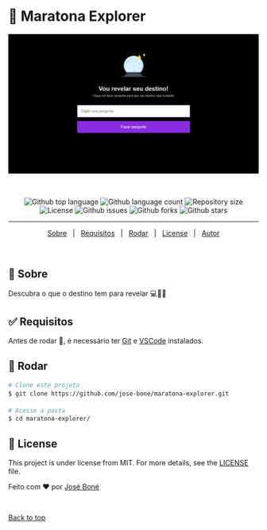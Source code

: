 # :satellite: Maratona Explorer

<div align="center" id="top"> 
  <img src="./image/preview.png" alt="Maratona Explorer" />

&#xa0;

</div>

<p align="center">
  <img alt="Github top language" src="https://img.shields.io/github/languages/top/jose-bone/maratona-explorer?color=8a2be2">

  <img alt="Github language count" src="https://img.shields.io/github/languages/count/jose-bone/maratona-explorer?color=8a2be2">

  <img alt="Repository size" src="https://img.shields.io/github/repo-size/jose-bone/maratona-explorer?color=8a2be2">

  <img alt="License" src="https://img.shields.io/github/license/jose-bone/maratona-explorer?color=8a2be2">

  <img alt="Github issues" src="https://img.shields.io/github/issues/jose-bone/maratona-explorer?color=8a2be2" />

  <img alt="Github forks" src="https://img.shields.io/github/forks/jose-bone/maratona-explorer?color=8a2be2" />

  <img alt="Github stars" src="https://img.shields.io/github/stars/jose-bone/maratona-explorer?color=8a2be2" />
</p>

<hr>

<p align="center">
  <a href="#dart-sobre">Sobre</a> &#xa0; | &#xa0; 
  <a href="#white_check_mark-requisitos">Requisitos</a> &#xa0; | &#xa0;
  <a href="#checkered_flag-rodar">Rodar</a> &#xa0; | &#xa0;
  <a href="#memo-license">License</a> &#xa0; | &#xa0;
  <a href="https://github.com/jose-bone" target="_blank">Autor</a>
</p>

<br>

## :dart: Sobre

Descubra o que o destino tem para revelar 💻📱🚀

## :white_check_mark: Requisitos

Antes de rodar :checkered_flag:, é necessário ter [Git](https://git-scm.com) e [VSCode](https://code.visualstudio.com) instalados.

## :checkered_flag: Rodar

```bash
# Clone este projeto
$ git clone https://github.com/jose-bone/maratona-explorer.git

# Acesse a pasta
$ cd maratona-explorer/
```

## :memo: License

This project is under license from MIT. For more details, see the [LICENSE](LICENSE.md) file.

Feito com :heart: por <a href="https://github.com/jose-bone" target="_blank">José Boné</a>

&#xa0;

<a href="#top">Back to top</a>

